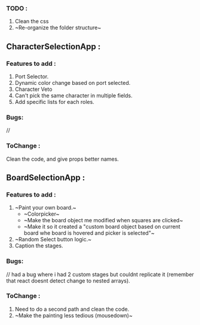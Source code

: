 ### TODO :
1. Clean the css
2. ~Re-organize the folder structure~

## CharacterSelectionApp : 

### Features to add :
1. Port Selector.
2. Dynamic color change based on port selected.
3. Character Veto
4. Can't pick the same character in multiple fields.
5. Add specific lists for each roles.

### Bugs:
//
### ToChange :
Clean the code, and give props better names.
## BoardSelectionApp : 

### Features to add :
1. ~Paint your own board.~
    - ~Colorpicker~ 
    - ~Make the board object me modified when squares are clicked~
    - ~Make it so it created a "custom board object based on current board whe board is hovered and picker is selected"~
2. ~Random Select button logic.~
3. Caption the stages.

### Bugs:
// had a bug where i had 2 custom stages but couldnt replicate it (remember that react doesnt detect change to nested arrays).
### ToChange :
1. Need to do a second path and clean the code.
2. ~Make the painting less tedious (mousedown)~
